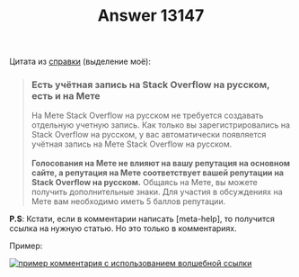 ﻿---
title: "Answer 13147"
se.owner.user_id: 532877
se.owner.display_name: "Зонтик"
se.owner.link: "https://ru.meta.stackoverflow.com/users/532877/%d0%97%d0%be%d0%bd%d1%82%d0%b8%d0%ba"
se.answer_id: 13147
se.question_id: 13146
se.post_type: answer
se.is_accepted: True
---
<p>Цитата из <a href="https://ru.stackoverflow.com/help/whats-meta">справки</a> (выделение моё):</p>
<blockquote>
<h3>Есть учётная запись на Stack Overflow на русском, есть и на Мете</h3>
<p>На Мете Stack Overflow на русском не требуется создавать отдельную учетную запись. Как только вы зарегистрировались на Stack Overflow на русском, у вас автоматически появляется учётная запись на Мете Stack Overflow на русском.<br><br><strong>Голосования на Мете не влияют на вашу репутация на основном сайте, а репутация на Мете соответствует вашей репутации на Stack Overflow на русском.</strong> Общаясь на Мете, вы можете получить дополнительные знаки. Для участия в обсуждениях на Мете вам необходимо иметь 5 баллов репутации.</p>
</blockquote>
<p><strong>P.S</strong>: Кстати, если в комментарии написать [meta-help], то получится ссылка на нужную статью. Но это только в комментариях.</p>
<p>Пример:</p>
<p><a href="https://i.stack.imgur.com/pvVj7.png" rel="nofollow noreferrer"><img src="https://i.stack.imgur.com/pvVj7.png" alt="пример комментария с использованием волшебной ссылки" /></a></p>
